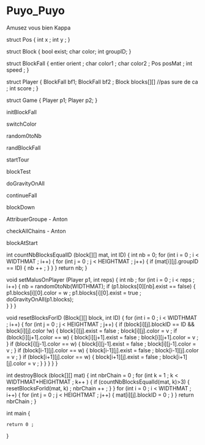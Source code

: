 # Puyo_Puyo
Amusez vous bien Kappa

struct Pos {
	int x ;
	int y ;
}

struct Block {
	bool exist;
	char color;
	int groupID;
}

struct BlockFall {
	entier orient ;
	char color1 ;
	char color2 ; 
	Pos posMat ; 
	int speed ; 
}

struct Player {
	BlockFall bf1;
	BlockFall bf2 ;
	Block blocks[][] //pas sure de ca ;
	int score ;
}

struct Game {
	Player p1;
	Player p2; 
}

initBlockFall

switchColor

random0toNb

randBlockFall

startTour

blockTest

doGravityOnAll

continueFall

blockDown

AttribuerGroupe - Anton

checkAllChains - Anton

blockAtStart 

int countNbBlocksEqualID (block[][] mat, int ID) {
	int nb = 0; 
	for (int i = 0 ; i < WIDTHMAT ; i++) {
		for (int j = 0 ; j < HEIGHTMAT ; j++) {
			if (mat[i][j].groupID == ID) {
				nb ++ ;
			}
		}
	}
	return nb;
}

void setMalusOnPlayer (Player p1, int reps) {
	int nb ; 
	for (int i = 0 ; i < reps ; i++) {
		nb = random0toNb(WIDTHMAT);
		if (p1.blocks[0][nb].exist == false) {
			p1.blocks[i][0].color = w ;
			p1.blocks[i][0].exist = true ; 
			doGravityOnAll(p1.blocks);		
		}
	}
}

void resetBlocksForID (Block[][] block, int ID) {
	for (int i = 0 ; i < WIDTHMAT ; i++) {
		for (int j = 0 ; j < HEIGHTMAT ; j++) {
			if (block[i][j].blockID == ID && block[i][j].color !w) {
				block[i][j].exist = false ;
				block[i][j].color = v ; 
				if (block[i][j+1].color == w) {
					block[i][j+1].exist = false ; 
					block[i][j+1].color = v ; 
				}
				if (block[i][j-1].color == w) {
					block[i][j-1].exist = false ; 
					block[i][j-1].color = v ; 
				}
				if (block[i-1][j].color == w) {
					block[i-1][j].exist = false ; 
					block[i-1][j].color = v ; 
				}
				if (block[i+1][j].color == w) {
					block[i+1][j].exist = false ; 
					block[i+1][j].color = v ; 
				}
			}
		}
	}
}

int destroyBlock (block[][] mat) {
	int nbrChain = 0 ; 
	for (int k = 1 ; k < WIDTHMAT*HEIGHTMAT ; k++ ) {
		if (countNbBlocksEqualId(mat, k)>3) {
			resetBlocksForId(mat, k) ; 
			nbrChain ++ ; 
		}
	} 
	for (int i = 0 ; i < WIDTHMAT ; i++) {
		for (int j = 0 ; j < HEIGHTMAT ; j++) {
			mat[i][j].blockID = 0 ; 
		}
	}
	return nbrChain ; 
}

int main {



	return 0 ;
}
